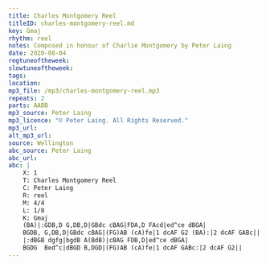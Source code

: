 ```yaml
---
title: Charles Montgomery Reel
titleID: charles-montgomery-reel.md
key: Gmaj
rhythm: reel
notes: Composed in honour of Charlie Montgomery by Peter Laing
date: 2020-08-04
regtuneoftheweek: 
slowtuneoftheweek: 
tags: 
location: 
mp3_file: /mp3/charles-montgomery-reel.mp3
repeats: 2
parts: AABB
mp3_source: Peter Laing
mp3_licence: "© Peter Laing. All Rights Reserved."
mp3_url: 
alt_mp3_url: 
source: Wellington
abc_source: Peter Laing
abc_url: 
abc: |
    X: 1
    T: Charles Montgomery Reel
    C: Peter Laing
    R: reel
    M: 4/4
    L: 1/8
    K: Gmaj
    (BA)|:GDB,D G,DB,D|GBdc cBAG|FDA,D FAcd|ed^ce dBGA|
    BGDB, G,DB,D|GBdc cBAG|(FG)AB (cA)fe|1 dcAF G2 (BA):|2 dcAF GABc||
    |:dBGB dgfg|bgdB A(BdB)|cBAG FDB,D|ed^ce dBGA|
    BGDG  Bed^c|dBGD B,DGD|(FG)AB (cA)fe|1 dcAF GABc:|2 dcAF G2||
---
```


